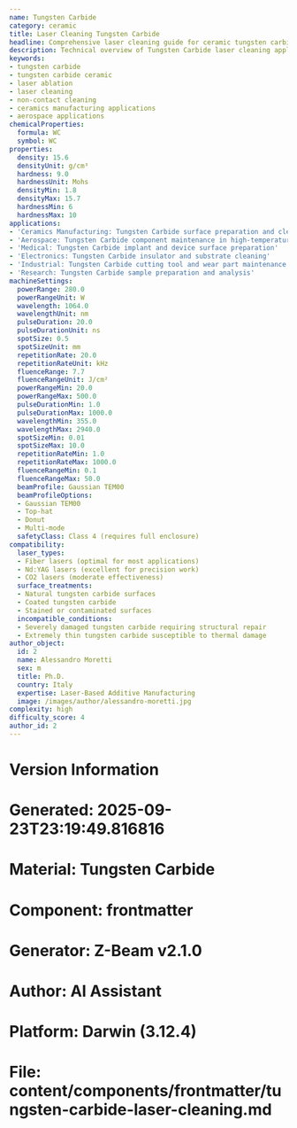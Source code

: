 ```yaml
---
name: Tungsten Carbide
category: ceramic
title: Laser Cleaning Tungsten Carbide
headline: Comprehensive laser cleaning guide for ceramic tungsten carbide
description: Technical overview of Tungsten Carbide laser cleaning applications and parameters
keywords:
- tungsten carbide
- tungsten carbide ceramic
- laser ablation
- laser cleaning
- non-contact cleaning
- ceramics manufacturing applications
- aerospace applications
chemicalProperties:
  formula: WC
  symbol: WC
properties:
  density: 15.6
  densityUnit: g/cm³
  hardness: 9.0
  hardnessUnit: Mohs
  densityMin: 1.8
  densityMax: 15.7
  hardnessMin: 6
  hardnessMax: 10
applications:
- 'Ceramics Manufacturing: Tungsten Carbide surface preparation and cleaning'
- 'Aerospace: Tungsten Carbide component maintenance in high-temperature applications'
- 'Medical: Tungsten Carbide implant and device surface preparation'
- 'Electronics: Tungsten Carbide insulator and substrate cleaning'
- 'Industrial: Tungsten Carbide cutting tool and wear part maintenance'
- 'Research: Tungsten Carbide sample preparation and analysis'
machineSettings:
  powerRange: 280.0
  powerRangeUnit: W
  wavelength: 1064.0
  wavelengthUnit: nm
  pulseDuration: 20.0
  pulseDurationUnit: ns
  spotSize: 0.5
  spotSizeUnit: mm
  repetitionRate: 20.0
  repetitionRateUnit: kHz
  fluenceRange: 7.7
  fluenceRangeUnit: J/cm²
  powerRangeMin: 20.0
  powerRangeMax: 500.0
  pulseDurationMin: 1.0
  pulseDurationMax: 1000.0
  wavelengthMin: 355.0
  wavelengthMax: 2940.0
  spotSizeMin: 0.01
  spotSizeMax: 10.0
  repetitionRateMin: 1.0
  repetitionRateMax: 1000.0
  fluenceRangeMin: 0.1
  fluenceRangeMax: 50.0
  beamProfile: Gaussian TEM00
  beamProfileOptions:
  - Gaussian TEM00
  - Top-hat
  - Donut
  - Multi-mode
  safetyClass: Class 4 (requires full enclosure)
compatibility:
  laser_types:
  - Fiber lasers (optimal for most applications)
  - Nd:YAG lasers (excellent for precision work)
  - CO2 lasers (moderate effectiveness)
  surface_treatments:
  - Natural tungsten carbide surfaces
  - Coated tungsten carbide
  - Stained or contaminated surfaces
  incompatible_conditions:
  - Severely damaged tungsten carbide requiring structural repair
  - Extremely thin tungsten carbide susceptible to thermal damage
author_object:
  id: 2
  name: Alessandro Moretti
  sex: m
  title: Ph.D.
  country: Italy
  expertise: Laser-Based Additive Manufacturing
  image: /images/author/alessandro-moretti.jpg
complexity: high
difficulty_score: 4
author_id: 2
---
```



# Version Information
# Generated: 2025-09-23T23:19:49.816816
# Material: Tungsten Carbide
# Component: frontmatter
# Generator: Z-Beam v2.1.0
# Author: AI Assistant
# Platform: Darwin (3.12.4)
# File: content/components/frontmatter/tungsten-carbide-laser-cleaning.md